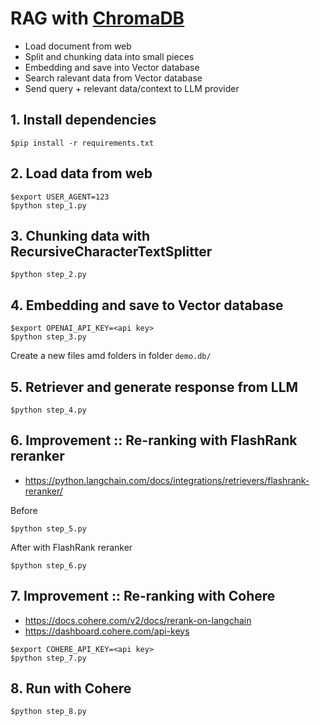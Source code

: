 # RAG with [ChromaDB](https://www.trychroma.com/)
* Load document from web
* Split and chunking data into small pieces
* Embedding and save into Vector database
* Search ralevant data from Vector database
* Send query + relevant data/context to LLM provider

## 1. Install dependencies
```
$pip install -r requirements.txt
```

## 2. Load data from web
```
$export USER_AGENT=123
$python step_1.py
```

## 3. Chunking data with RecursiveCharacterTextSplitter
```
$python step_2.py
```

## 4. Embedding and save to Vector database
```
$export OPENAI_API_KEY=<api key>
$python step_3.py
```

Create a new files amd folders in folder `demo.db/`

## 5. Retriever and generate response from LLM
```
$python step_4.py
```

## 6. Improvement :: Re-ranking with FlashRank reranker
* https://python.langchain.com/docs/integrations/retrievers/flashrank-reranker/

Before
```
$python step_5.py
```

After with FlashRank reranker
```
$python step_6.py
```

## 7. Improvement :: Re-ranking with Cohere
* https://docs.cohere.com/v2/docs/rerank-on-langchain
* https://dashboard.cohere.com/api-keys

```
$export COHERE_API_KEY=<api key>
$python step_7.py
```

## 8. Run with Cohere
```
$python step_8.py
```